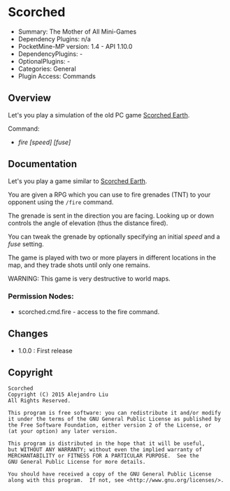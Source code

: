 Scorched
=======

* Summary: The Mother of All Mini-Games
* Dependency Plugins: n/a
* PocketMine-MP version: 1.4 - API 1.10.0
* DependencyPlugins: -
* OptionalPlugins: -
* Categories: General
* Plugin Access: Commands

Overview
--------

Let's you play a simulation of the old PC game
[Scorched Earth](http://en.wikipedia.org/wiki/Scorched_Earth_%28video_game%29).

Command:

* *fire* _[speed]_ _[fuse]_

Documentation
-------------

Let's you play a game similar to
[Scorched Earth](http://en.wikipedia.org/wiki/Scorched_Earth_%28video_game%29).

You are given a RPG which you can use to fire grenades (TNT) to your
opponent using the `/fire` command.

The grenade is sent in the direction you are facing.  Looking up or
down controls the angle of elevation (thus the distance fired).

You can tweak the grenade by optionally specifying an initial _speed_
and a _fuse_ setting.

The game is played with two or more players in different locations in
the map, and they trade shots until only one remains.

WARNING: This game is very destructive to world maps.

### Permission Nodes:

* scorched.cmd.fire - access to the fire command.

Changes
-------

* 1.0.0 : First release

Copyright
---------

    Scorched
    Copyright (C) 2015 Alejandro Liu  
    All Rights Reserved.

    This program is free software: you can redistribute it and/or modify
    it under the terms of the GNU General Public License as published by
    the Free Software Foundation, either version 2 of the License, or
    (at your option) any later version.

    This program is distributed in the hope that it will be useful,
    but WITHOUT ANY WARRANTY; without even the implied warranty of
    MERCHANTABILITY or FITNESS FOR A PARTICULAR PURPOSE.  See the
    GNU General Public License for more details.

    You should have received a copy of the GNU General Public License
    along with this program.  If not, see <http://www.gnu.org/licenses/>.
